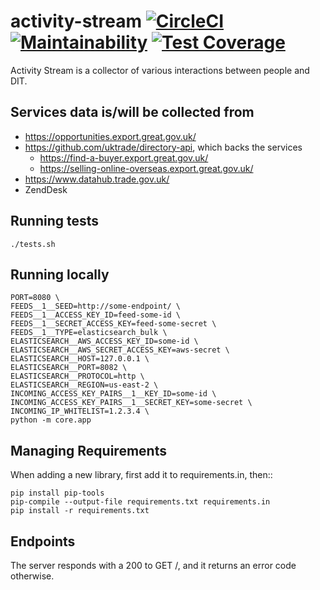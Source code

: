 # activity-stream [![CircleCI](https://circleci.com/gh/uktrade/activity-stream.svg?style=svg)](https://circleci.com/gh/uktrade/activity-stream) [![Maintainability](https://api.codeclimate.com/v1/badges/e0284a2cb292704bf53c/maintainability)](https://codeclimate.com/github/uktrade/activity-stream/maintainability) [![Test Coverage](https://api.codeclimate.com/v1/badges/e0284a2cb292704bf53c/test_coverage)](https://codeclimate.com/github/uktrade/activity-stream/test_coverage)

Activity Stream is a collector of various interactions between people and DIT.

## Services data is/will be collected from

- https://opportunities.export.great.gov.uk/
- https://github.com/uktrade/directory-api, which backs the services
  - https://find-a-buyer.export.great.gov.uk/
  - https://selling-online-overseas.export.great.gov.uk/
- https://www.datahub.trade.gov.uk/
- ZendDesk

## Running tests

    ./tests.sh

## Running locally

    PORT=8080 \
    FEEDS__1__SEED=http://some-endpoint/ \
    FEEDS__1__ACCESS_KEY_ID=feed-some-id \
    FEEDS__1__SECRET_ACCESS_KEY=feed-some-secret \
    FEEDS__1__TYPE=elasticsearch_bulk \
    ELASTICSEARCH__AWS_ACCESS_KEY_ID=some-id \
    ELASTICSEARCH__AWS_SECRET_ACCESS_KEY=aws-secret \
    ELASTICSEARCH__HOST=127.0.0.1 \
    ELASTICSEARCH__PORT=8082 \
    ELASTICSEARCH__PROTOCOL=http \
    ELASTICSEARCH__REGION=us-east-2 \
    INCOMING_ACCESS_KEY_PAIRS__1__KEY_ID=some-id \
    INCOMING_ACCESS_KEY_PAIRS__1__SECRET_KEY=some-secret \
    INCOMING_IP_WHITELIST=1.2.3.4 \
    python -m core.app

## Managing Requirements

When adding a new library, first add it to requirements.in, then::

    pip install pip-tools
    pip-compile --output-file requirements.txt requirements.in
    pip install -r requirements.txt

## Endpoints

The server responds with a 200 to GET /, and it returns an error code otherwise.
